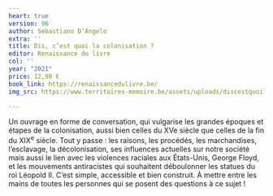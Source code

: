 ```yaml
---
heart: true
version: 96
author: Sebastiano D’Angelo
extra: ''
title: Dis, c’est quoi la colonisation ?
editor: Renaissance du livre
col: ''
year: "2021"
price: 12,90 €
book_link: https://renaissancedulivre.be/
img_src: https://www.territoires-memoire.be/assets/uploads/discestquoilacolonisation.jpg

---
```

Un ouvrage en forme de conversation, qui vulgarise les grandes époques et étapes de la colonisation, aussi bien celles du XVe siècle que celles de la fin du XIX<sup>e</sup> siècle. Tout y passe : les raisons, les procédés, les marchandises, l’esclavage, la décolonisation, ses influences actuelles sur notre société mais aussi le lien avec les violences raciales aux États-Unis, George Floyd, et les mouvements antiracistes qui souhaitent déboulonner les statues du roi Léopold II. C’est simple, accessible et bien construit. À mettre entre les mains de toutes les personnes qui se posent des questions à ce sujet&nbsp;!